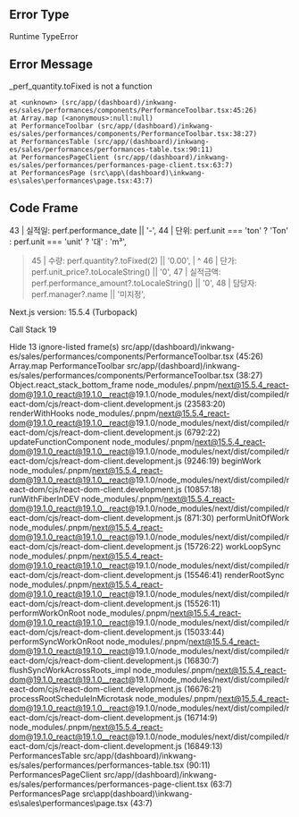 ## Error Type
Runtime TypeError

## Error Message
_perf_quantity.toFixed is not a function


    at <unknown> (src/app/(dashboard)/inkwang-es/sales/performances/components/PerformanceToolbar.tsx:45:26)
    at Array.map (<anonymous>:null:null)
    at PerformanceToolbar (src/app/(dashboard)/inkwang-es/sales/performances/components/PerformanceToolbar.tsx:38:27)
    at PerformancesTable (src/app/(dashboard)/inkwang-es/sales/performances/performances-table.tsx:90:11)
    at PerformancesPageClient (src/app/(dashboard)/inkwang-es/sales/performances/performances-page-client.tsx:63:7)
    at PerformancesPage (src\app\(dashboard)\inkwang-es\sales\performances\page.tsx:43:7)

## Code Frame
  43 |       실적일: perf.performance_date || '-',
  44 |       단위: perf.unit === 'ton' ? 'Ton' : perf.unit === 'unit' ? '대' : 'm³',
> 45 |       수량: perf.quantity?.toFixed(2) || '0.00',
     |                          ^
  46 |       단가: perf.unit_price?.toLocaleString() || '0',
  47 |       실적금액: perf.performance_amount?.toLocaleString() || '0',
  48 |       담당자: perf.manager?.name || '미지정',

Next.js version: 15.5.4 (Turbopack)

Call Stack
19

Hide 13 ignore-listed frame(s)
<unknown>
src/app/(dashboard)/inkwang-es/sales/performances/components/PerformanceToolbar.tsx (45:26)
Array.map
<anonymous>
PerformanceToolbar
src/app/(dashboard)/inkwang-es/sales/performances/components/PerformanceToolbar.tsx (38:27)
Object.react_stack_bottom_frame
node_modules/.pnpm/next@15.5.4_react-dom@19.1.0_react@19.1.0__react@19.1.0/node_modules/next/dist/compiled/react-dom/cjs/react-dom-client.development.js (23583:20)
renderWithHooks
node_modules/.pnpm/next@15.5.4_react-dom@19.1.0_react@19.1.0__react@19.1.0/node_modules/next/dist/compiled/react-dom/cjs/react-dom-client.development.js (6792:22)
updateFunctionComponent
node_modules/.pnpm/next@15.5.4_react-dom@19.1.0_react@19.1.0__react@19.1.0/node_modules/next/dist/compiled/react-dom/cjs/react-dom-client.development.js (9246:19)
beginWork
node_modules/.pnpm/next@15.5.4_react-dom@19.1.0_react@19.1.0__react@19.1.0/node_modules/next/dist/compiled/react-dom/cjs/react-dom-client.development.js (10857:18)
runWithFiberInDEV
node_modules/.pnpm/next@15.5.4_react-dom@19.1.0_react@19.1.0__react@19.1.0/node_modules/next/dist/compiled/react-dom/cjs/react-dom-client.development.js (871:30)
performUnitOfWork
node_modules/.pnpm/next@15.5.4_react-dom@19.1.0_react@19.1.0__react@19.1.0/node_modules/next/dist/compiled/react-dom/cjs/react-dom-client.development.js (15726:22)
workLoopSync
node_modules/.pnpm/next@15.5.4_react-dom@19.1.0_react@19.1.0__react@19.1.0/node_modules/next/dist/compiled/react-dom/cjs/react-dom-client.development.js (15546:41)
renderRootSync
node_modules/.pnpm/next@15.5.4_react-dom@19.1.0_react@19.1.0__react@19.1.0/node_modules/next/dist/compiled/react-dom/cjs/react-dom-client.development.js (15526:11)
performWorkOnRoot
node_modules/.pnpm/next@15.5.4_react-dom@19.1.0_react@19.1.0__react@19.1.0/node_modules/next/dist/compiled/react-dom/cjs/react-dom-client.development.js (15033:44)
performSyncWorkOnRoot
node_modules/.pnpm/next@15.5.4_react-dom@19.1.0_react@19.1.0__react@19.1.0/node_modules/next/dist/compiled/react-dom/cjs/react-dom-client.development.js (16830:7)
flushSyncWorkAcrossRoots_impl
node_modules/.pnpm/next@15.5.4_react-dom@19.1.0_react@19.1.0__react@19.1.0/node_modules/next/dist/compiled/react-dom/cjs/react-dom-client.development.js (16676:21)
processRootScheduleInMicrotask
node_modules/.pnpm/next@15.5.4_react-dom@19.1.0_react@19.1.0__react@19.1.0/node_modules/next/dist/compiled/react-dom/cjs/react-dom-client.development.js (16714:9)
<unknown>
node_modules/.pnpm/next@15.5.4_react-dom@19.1.0_react@19.1.0__react@19.1.0/node_modules/next/dist/compiled/react-dom/cjs/react-dom-client.development.js (16849:13)
PerformancesTable
src/app/(dashboard)/inkwang-es/sales/performances/performances-table.tsx (90:11)
PerformancesPageClient
src/app/(dashboard)/inkwang-es/sales/performances/performances-page-client.tsx (63:7)
PerformancesPage
src\app\(dashboard)\inkwang-es\sales\performances\page.tsx (43:7)